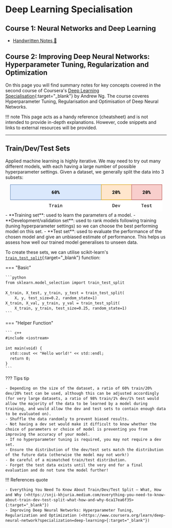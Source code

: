 # Deep Learning Specialisation

## Course 1: Neural Networks and Deep Learning

- [Handwritten Notes 📕]()

## Course 2: Improving Deep Neural Networks: Hyperparameter Tuning, Regularization and Optimization

On this page you will find summary notes for key concepts covered in the second course of Coursera's [Deep Learning Specialisation](https://www.coursera.org/learn/deep-neural-network?specialization=deep-learning){:target="_blank"} by Andrew Ng. The course coveres Hyperparameter Tuning, Regularisation and Optimisation of Deep Neural Networks.

!!! note
    This page acts as a handy reference (cheatsheet) and is not intended to provide in-depth explanations. However, code snippets and links to external resources will be provided.

<!-- Week 1 -->
---

## Train/Dev/Test Sets

Applied machine learning is highly iterative. We may need to try out many different models, with each having a large number of possible hyperparameter settings. Given a dataset, we generally split the data into 3 subsets:

<div align="center">
    <img src="./img/train-dev-test.png" width="475" />
</div>
<!-- <div align="center">
    <img src="../img/train-test.png" width="475" />
</div> -->
- **Training set**: used to learn the parameters of a model.
- **Development/validation set**: used to rank models following training (tuning hyperparameter settings) so we can choose the best performing model on this set.
- **Test set**: used to evaluate the performance of the chosen model and give an unbiased estimate of performance. This helps us assess how well our trained model generalises to unseen data.

To create these sets, we can utilise scikit-learn's [`train_test_split`](https://scikit-learn.org/stable/modules/generated/sklearn.model_selection.train_test_split.html){:target="_blank"} function:

=== "Basic"

    ```python
    from sklearn.model_selection import train_test_split

    X_train, X_test, y_train, y_test = train_test_split(
        X, y, test_size=0.2, random_state=1)
    X_train, X_val, y_train, y_val = train_test_split(
        X_train, y_train, test_size=0.25, random_state=1)
    ```

=== "Helper Function"

    ``` c++
    #include <iostream>

    int main(void) {
      std::cout << "Hello world!" << std::endl;
      return 0;
    }
    ```

??? Tips tip
    
    - Depending on the size of the dataset, a ratio of 60% train/20% dev/20% test can be used, although this can be adjusted accordingly (for very large datasets, a ratio of 98% train/1% dev/1% test would allow the majority of the data to be learned by a model during training, and would allow the dev and test sets to contain enough data to be evaluated on).
    - Shuffle the data randomly to prevent biased results.
    - Not having a dev set would make it difficult to know whether the choice of parameters or choice of model is preventing you from improving the accuracy of your model.
    - If no hyperparameter tuning is required, you may not require a dev set.
    - Ensure the distribution of the dev/test sets match the distribution of the future data (otherwise the model may not work!)
    - Be careful of a mismatched train/test distribution.
    - Forget the test data exists until the very end for a final evaluation and do not tune the model further!

!!! References quote

    - Everything You Need To Know About Train/Dev/Test Split — What, How and Why (<https://snji-khjuria.medium.com/everything-you-need-to-know-about-train-dev-test-split-what-how-and-why-6ca17ea6f35>{:target="_blank"})
    - Improving Deep Neural Networks: Hyperparameter Tuning, Regularization and Optimization (<https://www.coursera.org/learn/deep-neural-network?specialization=deep-learning>{:target="_blank"})

<!-- --- -->

<!-- ## Bias and Variance

High bias: underfitting
High variance: overfitting

Bias/Variance tradeoff

| Set       | Error              |
| --------- | ---------------------- |
| Train set | 1%  | 14% | 14% | 0.5% |
| Dev set   | 10% | 14% | 28% | 1%   | -->